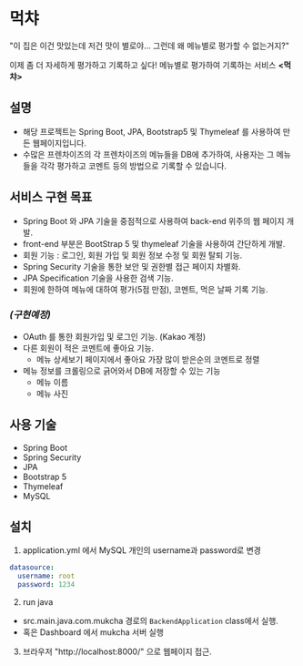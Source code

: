 # 먹챠

"이 집은 이건 맛있는데 저건 맛이 별로야... 그런데 왜 메뉴별로 평가할 수 없는거지?"

이제 좀 더 자세하게 평가하고 기록하고 싶다! 메뉴별로 평가하여 기록하는 서비스 **<먹챠>**

## 설명

- 해당 프로젝트는 Spring Boot, JPA, Bootstrap5 및 Thymeleaf 를 사용하여 만든 웹페이지입니다.
- 수많은 프렌차이즈의 각 프렌차이즈의 메뉴들을 DB에 추가하여, 사용자는 그 메뉴들을 각각 평가하고 코멘트 등의 방법으로 기록할 수 있습니다.

## 서비스 구현 목표

- Spring Boot 와 JPA 기술을 중점적으로 사용하여 back-end 위주의 웹 페이지 개발.
- front-end 부분은 BootStrap 5 및 thymeleaf 기술을 사용하여 간단하게 개발.
- 회원 기능 : 로그인, 회원 가입 및 회원 정보 수정 및 회원 탈퇴 기능.
- Spring Security 기술을 통한 보안 및 권한별 접근 페이지 차별화.
- JPA Specification 기술을 사용한 검색 기능.
- 회원에 한하여 메뉴에 대하여 평가(5점 만점), 코멘트, 먹은 날짜 기록 기능.

### *(구현예정)*
- OAuth 를 통한 회원가입 및 로그인 기능. (Kakao 계정)
- 다른 회원이 적은 코멘트에 좋아요 기능.
  - 메뉴 상세보기 페이지에서 좋아요 가장 많이 받은순의 코멘트로 정렬
- 메뉴 정보를 크롤링으로 긁어와서 DB에 저장할 수 있는 기능
  - 메뉴 이름
  - 메뉴 사진

## 사용 기술
- Spring Boot
- Spring Security
- JPA
- Bootstrap 5
- Thymeleaf
- MySQL


## 설치

1. application.yml 에서 MySQL 개인의 username과 password로 변경
```yml
datasource:
  username: root
  password: 1234
```

2. run java
- src.main.java.com.mukcha 경로의 `BackendApplication` class에서 실행.
- 혹은 Dashboard 에서 mukcha 서버 실행

3. 브라우저 "http://localhost:8000/" 으로 웹페이지 접근.